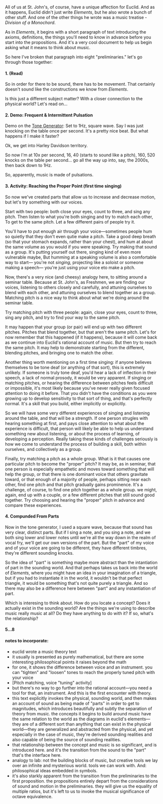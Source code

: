 All of us at St. John's, of course, have a unique affection for Euclid. And as it happens, Euclid didn't just write *Elements*, but he also wrote a bunch of other stuff. And one of the other things he wrote was a music treatise - *Division of a Monochord*. 

As in *Elements*, it begins with a short paragraph of text introducing the axioms, definitions, the things you'll need to know in advance before you start into the propositions. And it's a very cool document to help us begin asking what it means to think about music. 

So here I've broken that paragraph into eight "preliminaries." let's go through those together:

#### 1. (Read)

So in order for there to be sound, there has to be movement. That certainly doesn't sound like the constructions we know from *Elements*.

Is this just a different subject matter? With a closer connection to the physical world? Let's read on...



#### 2. Demo: Frequent & Intermittent Pulsation

Demo on the [Tone Generator](https://szynalski.com/tone#1,squ,v0.75): Set to 1Hz, square wave. Say I was just knocking on the table once per second. It's a pretty nice beat. But what happens if I make it faster?

Ok, we get into Harley Davidson territory.

So now I'm at 10x per second, 16, 40 (starts to sound like a pitch), 160, 520 knocks on the table per second... go all the way up into, say, the 2000s, then back down to 1Hz.

So, apparently, music is made of pulsations.



#### 3. Activity: Reaching the Proper Point (first time singing)

So now we've created parts that allow us to increase and decrease motion, but let's try something with our voices.

Start with two people: both close your eyes, count to three, and sing any pitch. Then listen to what you're both singing and try to match each other, To get to the same pitch. Let a few different pairs of people try it.

You'll have to put enough air through your voice&mdash;sometimes people hum so quietly that they don't even qutie make a pitch. Take a good deep breath (so that your stomach expands, rather than your chest), and hum at about the same volume as you would if you were speaking. Try making that sound as a group.  It's putting yourself out there, singing kind of even more vulnerable maybe, But humming at a speaking volume is also a comfortable way to start&mdash; you're not *singing*, projecting like a soloist or someone making a speech&mdash; you're just using your voice eto make a pitch.

Now, there's a very nice (and cheesy) analogy here, to sitting around a seminar table. Because at St. John's, as Freshmen, we are finding our voices, listening to others closely and carefully, and attuning ourselves to blend  with each other, and attuning ourselves to blend together as a group. Matching pitch is a nice way to think about what we're doing around the seminar table.

Try matching pitch with three people: again, close your eyes, count to three, sing any pitch, and try to find your way to the same pitch.

It may happen that your group (or pair) will end up with two different pitches. Pitches that blend together, but that aren't the same pitch. Let's for now remember that this happened (if it happens), because it will come back as we continue into Euclid's rational account of music. But then try to reach the same pitch. It may help to demonstrate starting from the different, blending pitches, and bringing one to match the other.

Another thing worth mentioning on a first time singing: if anyone believes themselves to be tone deaf (or anything of that sort), this is extremely unlikely. If someone is truly tone deaf, you'd hear a lack of inflection in their speech, a lack of normal prosody, it would be very apparent. If singing or matching pitches, or hearing the difference between pitches feels difficult or impossible, it's most likely because you've never really given focused attention to doing it before. That you didn't have the conditions as you were growing up to develop sensitivity to that sort of thing, and that's perfectly normal. It's a skill that you build, either implicitly or explicitly.

So we will have some very different experiences of singing and listening around the table, and that will be a strength. If one person strugles with hearing something at first, and pays close attention to what about the experience is difficult, that person will likely be able to help us understand something new about listening, or about the process of learning, of developing a perception. Really taking these kinds of challenges seriously is how we come to understand the process of building a skill, both within ourselves, and collectively as a group.

Finally, try matching a pitch as a whole group. What is it that causes one particular pitch to become the "proper" pitch? It may be, as in seminar, that one person is especially empathetic and moves toward something that will help the group, or that there is one dominant voice that others gravitate toward, or that enough of a majority of people, perhaps sitting near each other, find one pitch and that pitch gradually gains prominence. It's a challenge, of course, to find one pitch together as a whole group. we might, again, end up with a couple, or a few different pitches that still sound good together. Try choosing and hearing the "proper" pitch in advance and compare these experiences. 



#### 4. Compunded From Parts

Now in the tone generator, I used a square wave, because that sound has very clear, distinct parts. But if I sing a note, and you sing a note, and we both sing lower and lower notes until we're all the way down in the realm of vocal fry, we'll get our own versions of the part. But the "part" of my voice and of your voice are going to be different, they have different timbres, they're different sounding knocks.

So the idea of "part" is something maybe more abstract than the intantiation of part in the sounding world. And that perhaps takes us back into the world of *Elements*, where you might have an idea in your imagination of a triangle, but if you had to instantiate it in the world, it wouldn't be that perfect triangle, it would be something that's not quite purely a triangle. And so there may also be a difference here between "part" and any instantiation of part.

Which is interesing to think about. How do you locate a concept? Does it actually exist in the sounding world? Are the things we're using to describe music really music at all? Do they have anything to do with it? If so, what's the relationship?



#### 5...8



#### notes to incorporate:

- euclid wrote a music theory text
- it usually is presented as purely mathematical, but there are some interesting philosophical points it raises beyond the math
- for one, it shows the difference between voice and an instrument. you can "tighten" and "loosen" tones to reach the properly tuned pitch with your voice
- [Pitch matching, voice "tuning" activity]
- but there's no way to go further into the rational account—you need a tool for that, an instrument. And this is the first encounter with theory.
- this text explicitly invokes the physical, sounding world, and then makes an account of sound as being made of "parts" in order to get to magnitudes, which introduces beautifully and subtly the separation of theory from music. the concepts it begins to build around music have the same relation to the world as the diagrams in euclid's elements—they are of a different sort than anything that can exist in the physical world—they are generalized and abstracted from the physical, and yet especially in the case of music, they're derived sounding realities and also capable of being the source of sounding realities. 
- that relationship between the concept and music is so significant, and is introduced here. and it's the transition from the sound to the "part" that's the interface here.
- analogy to lab: not the building blocks of music, but creative tools we lay over an infinite and mysterious world. tools we can work with. And: philosophical ideas embedded in symbols.
- it's also starkly apparent from the transition from the preliminaries to the first proposition. the propositions entirely depart from the considerations of sound and motion in the preliminaries. they will give us the equality of multiple ratios, but it's left to us to invoke the musical significance of octave equivalence.